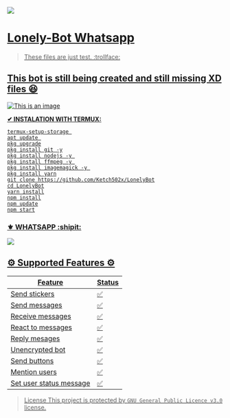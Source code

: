 <a href=" "><img src="https://camo.githubusercontent.com/aa802dbc40cc28c04570c430c317718e5ea7a4cafc62742fb049888f6284cda7/68747470733a2f2f696d672e736869656c64732e696f2f62616467652f72656c656173652d626574612d677265656e2e7376673f7374796c653d666c61742d737175617265"/>
# Lonely-Bot Whatsapp
> These files are just test. :trollface:
## This bot is still being created and still missing XD files :satisfied:
![This is an image](https://i.ibb.co/T0gxrWD/cat-png.webp)

**✔ INSTALATION WITH TERMUX:**
````
termux-setup-storage 
apt update 
pkg upgrade
pkg install git -y
pkg install nodejs -y 
pkg install ffmpeg -y 
pkg install imagemagick -y 
pkg install yarn
git clone https://github.com/Ketch502x/LonelyBot
cd LonelyBot
yarn install
npm install
npm update
npm start
````

### ⚜ WHATSAPP :shipit:
<a href="https://chat.whatsapp.com/H6yIF6sdDW31lQwYJzrBh4"><img src="https://img.shields.io/badge/Join Group-25D366?style=for-the-badge&logo=whatsapp&logoColor=white" />

## ⚙ Supported Features ⚙
| Feature | Status |
| ------------- | ------------- |
| Send stickers | ✅ |
| Send messages | ✅ |
| Receive messages | ✅ |
| React to messages | ✅ |
| Reply mesages | ✅ | 
| Unencrypted bot | ✅ |
| Send buttons | ✅ |
| Mention users | ✅ |
| Set user status message | ✅ |

> License This project is protected by `GNU General Public Licence v3.0` license.
